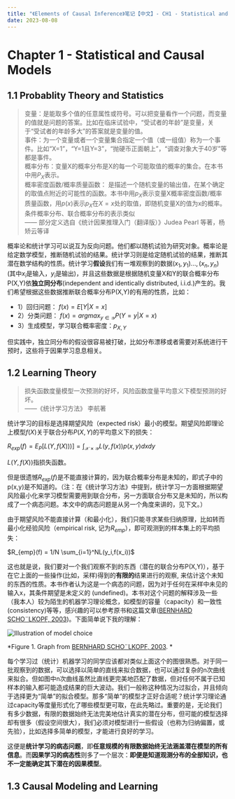```yaml
---
title: "《Elements of Causal Inference》笔记【中文】- CH1 - Statistical and Causal Models"
date: 2023-08-08
---
```


# Chapter 1 - Statistical and Causal Models

## 1.1 Probablity Theory and Statistics

> 变量：是能取多个值的任意属性或符号。可以把变量看作一个问题，而变量的值就是问题的答案。比如在临床试验中，“受试者的年龄”是变量，关于“受试者的年龄多大”的答案就是变量的值。  
> 事件：为一个变量或者一个变量集合指定一个值（或一组值）称为一个事件。比如“X=1”，“Y=1且Y=3”，“抛硬币正面朝上”，“调查对象大于40岁”等都是事件。  
> 概率分布：变量X的概率分布是X的每一个可能取值的概率的集合。在本书中用$P_X$表示。  
> 概率密度函数/概率质量函数： 是描述一个随机变量的输出值，在某个确定的取值点附近的可能性的函数。本书中用$p_X$表示变量X概率密度函数/概率质量函数，用$p(x)$表示$p_X$在$X=x$处的取值，即随机变量X的值为x的概率。  
> 条件概率分布、联合概率分布的表示类似  
—— 部分定义选自《统计因果推理入门（翻译版）》Judea Pearl 等著，杨矫云等译


概率论和统计学习可以说互为反向问题。他们都以随机试验为研究对象。概率论是给定数学模型，推断随机试验的结果。统计学习则是给定随机试验的结果，推断其潜在数学结构的性质。统计学习**假设**我们有一堆观察到的数据$(x_1,y_1)...,(x_n,y_n)$ (其中$x_i$是输入，$y_i$是输出)，并且这些数据是根据随机变量X和Y的联合概率分布P(X,Y)依**独立同分布**(independent and identically distributed, i.i.d.)产生的。我们希望根据这些数据推断联合概率分布P(X,Y)的有用的性质，比如：
- 1）回归问题： $f(x) = E[Y|X=x]$
- 2）分类问题： $f(x) = argmax_{y\in\mathcal{Y}}P(Y = y|X = x)$
- 3）生成模型，学习联合概率密度：$p_{X,Y}$

但实践中，独立同分布的假设很容易被打破，比如分布漂移或者需要对系统进行干预时，这些将于因果学习息息相关。

## 1.2 Learning Theory

<!-- 1.2.1 统计学习的病态问题 (ill-posed problem) -->

> 损失函数度量模型一次预测的好坏，风险函数度量平均意义下模型预测的好坏。  
——《统计学习方法》 李航著

统计学习的目标是选择期望风险（expected risk）最小的模型。期望风险即理论上模型$f(X)$关于联合分布$P(X,Y)$的平均意义下的损失：

$R_{exp}(f) = E_P[L(Y,f(X)))] = \int_{\mathcal{X}\times\mathcal{Y}}L(y,f(x))p(x,y)dxdy$

$L(Y,f(X))$指损失函数。

但是很遗憾$R_{exp}(f)$是不能直接计算的，因为联合概率分布是未知的，即式子中的p(x,y)是不知道的。（注：在《统计学习方法》中提到，统计学习一方面根据期望风险最小化来学习模型需要用到联合分布，另一方面联合分布又是未知的，所以构成了一个病态问题。本文中的病态问题是从另一个角度来讲的，见下文。）

由于期望风险不能直接计算（和最小化），我们只能寻求某些归纳原理，比如转而最小化经验风险（empirical risk, 记为$R_{emp}$），即可观测到的样本集上的平均损失：

$R_{emp}(f) = 1/N \sum_{i=1}^NL(y_i,f(x_i))$

这也就是说，我们要对一个我们观察不到的东西（潜在的联合分布P(X,Y)），基于在它上面的一些操作(比如，采样)得到的**有限的**结果进行的观察, 来估计这个未知的东西的性质。本书作者认为这是一个病态的问题，因为对于任何在采样中未见的输入x，其条件期望是未定义的 (undefined)。本书对这个问题的解释涉及一些（我本人）较为陌生的机器学习理论概念，如模型的容量（capacity）和一致性(consistency)等等，感兴趣的可以参考原书和这篇文章([BERNHARD SCHO¨LKOPF, 2003](https://onlinelibrary.wiley.com/doi/pdf/10.1002/cplx.10094))。下面简单说下我的理解：

![Illustration of model choice](/homepage/docs/assets/elements_of_causal_inference_ch1/model_choice.png)

*Figure 1. Graph from [BERNHARD SCHO¨LKOPF, 2003](https://onlinelibrary.wiley.com/doi/pdf/10.1002/cplx.10094). *

每个学习过（统计）机器学习的同学应该都对类似上面这个的图很熟悉。对于同一批观察到的数据，可以选择以简单的直线来拟合数据，也可以通过复杂的n次曲线来拟合。但如图中n次曲线虽然比直线更完美地匹配了数据，但对任何不属于已知样本的输入都可能造成结果的巨大波动。我们一般称这种情况为过拟合，并且倾向于选择更为“简单”的拟合模型。那多“简单”的模型才正好合适呢？统计学习理论通过capacity等度量形式化了哪些模型更可取，在此先略过。重要的是，无论我们有多少数据，有限的数据始终无法完美地估计真实的潜在分布，但可能的模型选择却有很多（假设空间很大），我们必须对模型进行一些假设（也称为归纳偏置，或先验），比如选择多简单的模型，才能进行良好的学习。

这便是**统计学习的病态问题**，即**任意规模的有限数据始终无法涵盖潜在模型的所有信息**。而**因果学习的病态性**则多了一个层次：**即便是知道观测分布的全部知识，也不一定能确定其下潜在的因果模型**。

## 1.3 Causal Modeling and Learning










